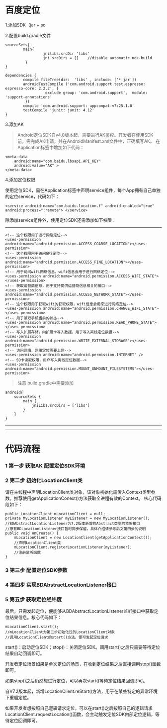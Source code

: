 # 百度定位

1.添加SDK（jar + so

2.配置build.gradle文件
```
sourceSets{
        main{
                 jnilibs.srcDir 'libs'
                 jni.srcDirs = []    //disable automatic ndk-build
         }
}

dependencies {
        compile fileTree(dir:  'libs' , include: ['*.jar'])
        androidTestCompile ('com.android.support.test.espresso: espresso-core: 2.2.2', {
                  exclude group: 'com.android.support',  module: 'support-annotations'
         })
        compile 'com.android.support: appcompat-v7:25.1.0'
        testCompile 'junit: junit: 4.12'
}
```
3.添加AK
>Android定位SDK自v4.0版本起，需要进行AK鉴权。开发者在使用SDK前，需完成AK申请，并在AndroidManifest.xml文件中，正确填写AK。
在Application标签中增加如下代码：
```
<meta-data
    android:name="com.baidu.lbsapi.API_KEY"
    android:value="AK" >
</meta-data>
```

4.添加定位权限


使用定位SDK，需在Application标签中声明service组件，每个App拥有自己单独的定位service，代码如下：
```
<service android:name="com.baidu.location.f" android:enabled="true" android:process=":remote"> </service>
```
除添加service组件外，使用定位SDK还需添加如下权限：
***
```
<!-- 这个权限用于进行网络定位-->
<uses-permission android:name="android.permission.ACCESS_COARSE_LOCATION"></uses-permission>
<!-- 这个权限用于访问GPS定位-->
<uses-permission android:name="android.permission.ACCESS_FINE_LOCATION"></uses-permission>
<!-- 用于访问wifi网络信息，wifi信息会用于进行网络定位-->
<uses-permission android:name="android.permission.ACCESS_WIFI_STATE"></uses-permission>
<!-- 获取运营商信息，用于支持提供运营商信息相关的接口-->
<uses-permission android:name="android.permission.ACCESS_NETWORK_STATE"></uses-permission>
<!-- 这个权限用于获取wifi的获取权限，wifi信息会用来进行网络定位-->
<uses-permission android:name="android.permission.CHANGE_WIFI_STATE"></uses-permission>
<!-- 用于读取手机当前的状态-->
<uses-permission android:name="android.permission.READ_PHONE_STATE"></uses-permission>
<!-- 写入扩展存储，向扩展卡写入数据，用于写入离线定位数据-->
<uses-permission android:name="android.permission.WRITE_EXTERNAL_STORAGE"></uses-permission>
<!-- 访问网络，网络定位需要上网-->
<uses-permission android:name="android.permission.INTERNET" />
<!-- SD卡读取权限，用户写入离线定位数据-->
<uses-permission android:name="android.permission.MOUNT_UNMOUNT_FILESYSTEMS"></uses-permission>
```
>注意 build.gradle中需要添加 
```
android{
    sourceSets {
        main {
            jniLibs.srcDirs = ['libs']
        }
    }
}
```
***
***
# 代码流程
### 1 第一步 获取AK 配置定位SDK环境

### 2 第二步 初始化LocationClient类
请在主线程中声明LocationClient类对象，该对象初始化需传入Context类型参数。推荐使用getApplicationConext()方法获取全进程有效的Context。
核心代码段如下：
```
public LocationClient mLocationClient = null;
private MyLocationListener myListener = new MyLocationListener();
//BDAbstractLocationListener为7.2版本新增的Abstract类型的监听接口
//原有BDLocationListener接口暂时同步保留。具体介绍请参考后文第四步的说明
public void onCreate() {
    mLocationClient = new LocationClient(getApplicationContext());     
    //声明LocationClient类
    mLocationClient.registerLocationListener(myListener);    
    //注册监听函数
}
```
### 3 第三步 配置定位SDK参数

### 4 第四步 实现BDAbstractLocationListener接口

### 5 第五步 获取定位经纬度
最后，只需发起定位，便能够从BDAbstractLocationListener监听接口中获取定位结果信息。核心代码如下：
```
mLocationClient.start();
//mLocationClient为第二步初始化过的LocationClient对象
//调用LocationClient的start()方法，便可发起定位请求
```
start()：启动定位SDK；stop()：关闭定位SDK。调用start()之后只需要等待定位结果自动回调即可。

开发者定位场景如果是单次定位的场景，在收到定位结果之后直接调用stop()函数即可。

如果stop()之后仍然想进行定位，可以再次start()等待定位结果回调即可。

自V7.2版本起，新增LocationClient.reStart()方法，用于在某些特定的异常环境下重启定位。

如果开发者想按照自己逻辑请求定位，可以在start()之后按照自己的逻辑请求LocationClient.requestLocation()函数，会主动触发定位SDK内部定位逻辑，等待定位回调即可。